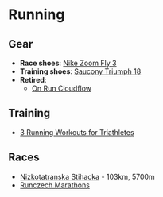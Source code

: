 # Running

## Gear

- **Race shoes**: [Nike Zoom Fly 3](https://www.nike.com/t/zoom-fly-3-mens-running-shoe-xCbsJ0/AT8240-007)
- **Training shoes**: [Saucony Triumph 18](https://www.saucony.com/en/triumph-18/)
- **Retired**:
  - [On Run Cloudflow](https://www.on-running.com/en-us/products/cloudflow)

## Training

- [3 Running Workouts for Triathletes](https://www.active.com/articles/3-running-workouts-for-triathletes?page=3)

## Races

- [Nizkotatranska Stihacka](https://stihacka.hiking.sk/) - 103km, 5700m
- [Runczech Marathons](https://www.runczech.com/cs/)

